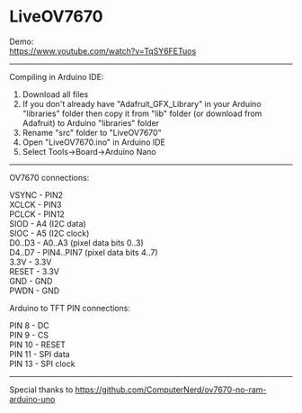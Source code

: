 # LiveOV7670
  
Demo:  
https://www.youtube.com/watch?v=TqSY6FETuos  
  
-------------------------------------------------------------------------------  
  
Compiling in Arduino IDE:  
  
1. Download all files  
2. If you don't already have "Adafruit_GFX_Library" in your Arduino "libraries" folder then copy it from "lib" folder (or download from Adafruit) to Arduino "libraries" folder
3. Rename "src" folder to "LiveOV7670"
4. Open "LiveOV7670.ino" in Arduino IDE
5. Select Tools->Board->Arduino Nano
  
-------------------------------------------------------------------------------
  
OV7670 connections:  
  
VSYNC - PIN2  
XCLCK - PIN3  
PCLCK - PIN12  
SIOD  - A4 (I2C data)  
SIOC  - A5 (I2C clock)  
D0..D3 - A0..A3 (pixel data bits 0..3)  
D4..D7 - PIN4..PIN7 (pixel data bits 4..7)  
3.3V  - 3.3V  
RESET - 3.3V  
GND   - GND  
PWDN  - GND  
  
Arduino to TFT PIN connections:  
  
PIN 8  - DC  
PIN 9  - CS  
PIN 10 - RESET  
PIN 11 - SPI data  
PIN 13 - SPI clock  
  
-------------------------------------------------------------------------------
  
Special thanks to
https://github.com/ComputerNerd/ov7670-no-ram-arduino-uno

